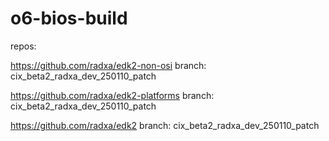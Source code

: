 # o6-bios-build

repos:

https://github.com/radxa/edk2-non-osi branch: cix_beta2_radxa_dev_250110_patch

https://github.com/radxa/edk2-platforms branch: cix_beta2_radxa_dev_250110_patch

https://github.com/radxa/edk2 branch: cix_beta2_radxa_dev_250110_patch

